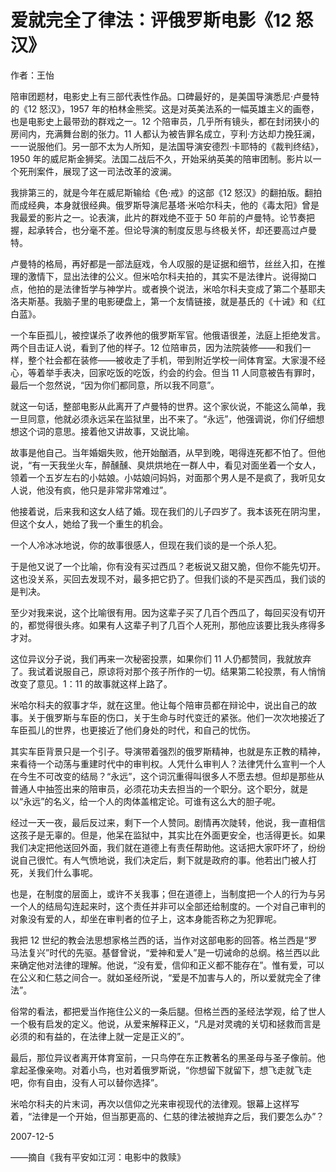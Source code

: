 # 爱就完全了律法：评俄罗斯电影《12 怒汉》

作者：王怡

陪审团题材，电影史上有三部代表性作品。口碑最好的，是美国导演悉尼·卢曼特的《12 怒汉》，1957 年的柏林金熊奖。这是对英美法系的一幅英雄主义的画卷，也是电影史上最带劲的群戏之一。12 个陪审员，几乎所有镜头，都在封闭狭小的房间内，充满舞台剧的张力。11 人都认为被告罪名成立，亨利·方达却力挽狂澜，一一说服他们。另一部不太为人所知，是法国导演安德烈·卡耶特的《裁判终结》，1950 年的威尼斯金狮奖。法国二战后不久，开始采纳英美的陪审团制。影片以一个死刑案件，展现了这一司法改革的波澜。

我排第三的，就是今年在威尼斯输给《色·戒》的这部《12 怒汉》的翻拍版。翻拍而成经典，本身就很经典。俄罗斯导演尼基塔·米哈尔科夫，他的《毒太阳》曾是我最爱的影片之一。论表演，此片的群戏绝不亚于 50 年前的卢曼特。论节奏把握，起承转合，也分毫不差。但论导演的制度反思与终极关怀，却还要高过卢曼特。

卢曼特的格局，再好都是一部法庭戏，令人叹服的是证据和细节，丝丝入扣，在推理的激情下，显出法律的公义。但米哈尔科夫拍的，其实不是法律片。说得拗口点，他拍的是法律哲学与神学片。或者换个说法，米哈尔科夫变成了第二个基耶夫洛夫斯基。我脑子里的电影硬盘上，第一个友情链接，就是基氏的《十诫》和《红白蓝》。

一个车臣孤儿，被控谋杀了收养他的俄罗斯军官。他俄语很差，法庭上拒绝发言。两个目击证人说，看到了他的样子。12 位陪审员，因为法院装修——和我们一样，整个社会都在装修——被收走了手机，带到附近学校一间体育室。大家漫不经心，等着举手表决，回家吃饭的吃饭，约会的约会。但当 11 人同意被告有罪时，最后一个忽然说，“因为你们都同意，所以我不同意”。

就这一句话，整部电影从此离开了卢曼特的世界。这个家伙说，不能这么简单，我一旦同意，他就必须永远呆在监狱里，出不来了。“永远”，他强调说，你们仔细想想这个词的意思。接着他又讲故事，又说比喻。

故事是他自己。当年婚姻失败，他开始酗酒，从早到晚，喝得连死都不怕了。但他说，“有一天我坐火车，醉醺醺、臭烘烘地在一群人中，看见对面坐着一个女人，领着一个五岁左右的小姑娘。小姑娘问妈妈，对面那个男人是不是疯了，我听见女人说，他没有疯，他只是非常非常难过”。

他接着说，后来我和这女人结了婚。现在我们的儿子四岁了。我本该死在阴沟里，但这个女人，她给了我一个重生的机会。

一个人冷冰冰地说，你的故事很感人，但现在我们谈的是一个杀人犯。

于是他又说了一个比喻，你有没有买过西瓜？老板说又甜又脆，但你不能先切开。这也没关系，买回去发现不对，最多把它扔了。但我们谈的不是买西瓜，我们谈的是判决。

至少对我来说，这个比喻很有用。因为这辈子买了几百个西瓜了，每回买没有切开的，都觉得很头疼。如果有人这辈子判了几百个人死刑，那他应该要比我头疼得多才对。

这位异议分子说，我们再来一次秘密投票，如果你们 11 人仍都赞同，我就放弃了。我试着说服自己，原谅将对那个孩子所作的一切。结果第二轮投票，有人悄悄改变了意见。1：11 的故事就这样上路了。

米哈尔科夫的叙事才华，就在这里。他让每个陪审员都在辩论中，说出自己的故事。关于俄罗斯与车臣的伤口，关于生命与时代变迁的紧张。他们一次次地接近了车臣孤儿的世界，也更接近了他们身处的时代，和自己的忧伤。

其实车臣背景只是一个引子。导演带着强烈的俄罗斯精神，也就是东正教的精神，来看待一个动荡与重建时代中的审判权。人凭什么审判人？法律凭什么宣判一个人在今生不可改变的结局？“永远”，这个词沉重得叫很多人不愿去想。但却是那些从普通人中抽签出来的陪审员，必须花功夫去担当的一个职分。这个职分，就是以“永远”的名义，给一个人的肉体盖棺定论。可谁有这么大的胆子呢。

经过一天一夜，最后反过来，剩下一个人赞同。剧情再次陡转，他说，我一直相信这孩子是无辜的。但是，他呆在监狱中，其实比在外面更安全，也活得更长。如果我们决定把他送回外面，我们就在道德上有责任帮助他。这话把大家吓坏了，纷纷说自己很忙。有人气愤地说，我们决定后，剩下就是政府的事。他若出门被人打死，关我们什么事呢。

也是，在制度的层面上，或许不关我事；但在道德上，当制度把一个人的行为与另一个人的结局勾连起来时，这个责任并非可以全部还给制度的。一个对自己审判的对象没有爱的人，却坐在审判者的位子上，这本身能否称之为犯罪呢。

我把 12 世纪的教会法思想家格兰西的话，当作对这部电影的回答。格兰西是“罗马法复兴”时代的先驱。基督曾说，“爱神和爱人”是一切诫命的总纲。格兰西以此来确定他对法律的理解。他说，“没有爱，信仰和正义都不能存在”。惟有爱，可以在公义和仁慈之间合一。就如圣经所说，“爱是不加害与人的，所以爱就完全了律法”。

俗常的看法，都把爱当作拖住公义的一条后腿。但格兰西的圣经法学观，给了世人一个极有启发的定义。他说，从爱来解释正义，“凡是对灵魂的关切和拯救而言是必须的和有益的，在法律上就一定是正义的”。

最后，那位异议者离开体育室前，一只鸟停在东正教著名的黑圣母与圣子像前。他拿起圣像亲吻。对着小鸟，也对着俄罗斯说，“你想留下就留下，想飞走就飞走吧，你有自由，没有人可以替你选择”。

米哈尔科夫的片末词，再次以信仰之光来审视现代的法律观。银幕上这样写着，“法律是一个开始，但当那更高的、仁慈的律法被抛弃之后，我们要怎么办”？

 

2007-12-5

——摘自《我有平安如江河：电影中的救赎》
